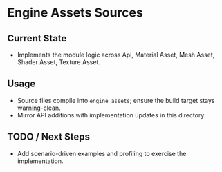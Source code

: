 # Engine Assets Sources

## Current State

- Implements the module logic across Api, Material Asset, Mesh Asset, Shader Asset, Texture Asset.

## Usage

- Source files compile into `engine_assets`; ensure the build target stays warning-clean.
- Mirror API additions with implementation updates in this directory.

## TODO / Next Steps

- Add scenario-driven examples and profiling to exercise the implementation.
